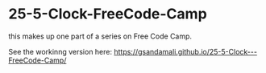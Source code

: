 # 25-5-Clock-FreeCode-Camp

this makes up one part of a series on Free Code Camp.

See the workinng version here:
https://gsandamali.github.io/25-5-Clock---FreeCode-Camp/

